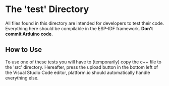 # The 'test' Directory
All files found in this directory are intended for developers to test their code. Everything here should be compilable in the ESP-IDF framework. **Don't commit Arduino code**. 

## How to Use
To use one of these tests you will have to (temporarily) copy the c++ file to the 'src' directory. Hereafter, press the upload button in the bottom left of the Visual Studio Code editor, platform.io should automatically handle everything else.
